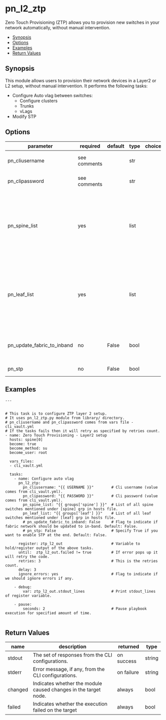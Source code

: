 # pn_l2_ztp

 Zero Touch Provisioning (ZTP) allows you to provision new switches in your network automatically, without manual intervention.

 - [Synopsis](#synopsis)
 - [Options](#options)
 - [Examples](#examples)
 - [Return Values](#return-values)

## Synopsis

  This module allows users to provision their network devices in a Layer2 or L2 setup, without manual intervention. It performs the following tasks:
  
 - Configure Auto vlag between switches: 
   - Configure clusters
   - Trunks
   - vLags 
 - Modify STP
      
## Options

| parameter        | required       | default       | type        | choices       | comments                                                   |
|------------------|----------------|---------------|-------------|---------------|------------------------------------------------------------|
| pn_cliusername   | see comments   |               | str         |               | Provide login username if user is not root.                |
| pn_clipassword   | see comments   |               | str         |               | Provide login password if user is not root.                |
| pn_spine_list    | yes            |               | list        |               | Specify the list of Spine switches listed under the [spine] group in hosts file. Can be obtained from the hosts file using `"{{ groups['spine'] }}"` filter. |
| pn_leaf_list     | yes            |               | list        |               | Specify the list of Leaf switches listed under the [leaf] group in hosts file. Can be obtained from the hosts file using `"{{ groups['leaf'] }}"` filter. |
| pn_update_fabric_to_inband | no   | False         | bool        |               | Flag to indicate if fabric network should be updated to in-band or not. |
| pn_stp | no | False | bool | | Flag to enable STP at the end. |



## Examples

```
---


# This task is to configure ZTP layer 2 setup.
# It uses pn_l2_ztp.py module from library/ directory.
# pn_cliusername and pn_clipassword comes from vars file - cli_vault.yml
# If the tasks fails then it will retry as specified by retries count.
- name: Zero Touch Provisioning - Layer2 setup
  hosts: spine[0]
  become: true
  become_method: su
  become_user: root

  vars_files:
  - cli_vault.yml

  tasks:
    - name: Configure auto vlag
      pn_l2_ztp:
        pn_cliusername: "{{ USERNAME }}"        # Cli username (value comes from cli_vault.yml).
        pn_clipassword: "{{ PASSWORD }}"        # Cli password (value comes from cli_vault.yml).
        pn_spine_list: "{{ groups['spine'] }}"  # List of all spine switches mentioned under [spine] grp in hosts file.
        pn_leaf_list: "{{ groups['leaf'] }}"    # List of all leaf switches mentioned under [leaf] grp in hosts file.
        # pn_update_fabric_to_inband: False     # Flag to indicate if fabric network should be updated to in-band. Default: False.
        # pn_stp: False                         # Specify True if you want to enable STP at the end. Default: False.

      register: ztp_l2_out                      # Variable to hold/register output of the above tasks.
      until:  ztp_l2_out.failed != true         # If error pops up it will retry the code.
      retries: 3                                # This is the retries count.
      delay: 3
      ignore_errors: yes                        # Flag to indicate if we should ignore errors if any.

    - debug:
        var: ztp_l2_out.stdout_lines            # Print stdout_lines of register variable.

    - pause:
        seconds: 2                              # Pause playbook execution for specified amount of time.
  
```

## Return Values

| name | description | returned | type |
|--------|------------|----------|---------|
| stdout | The set of responses from the CLI configurations. | on success | string |
| stderr | Error message, if any, from the CLI configurations. | on failure | string |
| changed | Indicates whether the module caused changes in the target node.| always | bool |
| failed | Indicates whether the execution failed on the target | always | bool |
